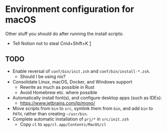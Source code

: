 # Environment configuration for macOS

Other stuff you should do after running the install scripts:

* Tell Notion not to steal Cmd+Shift+K [1][]

## TODO
* Enable reversal of `conf/bin/init.zsh` and `conf/bin/install-*.zsh`.
  - Should I be using nix?
* Consolidate Linux, macOS, Docker, and Windows support
  - Rewrite as much as possible in Rust
  - Avoid Homebrew etc. where possible
* Automatically install font(s), and configure desktop apps (such as IDEs):
  - https://www.jetbrains.com/lp/mono/
* Move scripts from `bin` to `src`, symlink them from `bin`, and add `bin` to `PATH`, rather than creating `~/usr/bin`.
* Complete automatic installation of `prj/*` in `src/init.zsh`
  - Copy `cl` to `app/cl.app/Contents/MacOS/cl`

[1]: https://forum.figma.com/t/keyboard-shortcut-are-overriden-by-notion-running-on-background/59521/7
